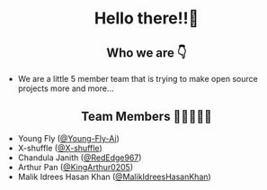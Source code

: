 <h1 align="center">Hello there!!👋</h1>
<h2 align="center">Who we are 👇</h2>
<ul>
  <li>We are a little 5 member team that is trying to make open source projects more and more...</li>
</ul>

<h2 align="center">Team Members 👨👨👨👨👨</h2>

* Young Fly ([@Young-Fly-Ai](https://github.com/Young-Fly-Ai))
* X-shuffle ([@X-shuffle](https://github.com/X-shuffle))
* Chandula Janith ([@RedEdge967](https://github.com/RedEdge967))
* Arthur Pan ([@KingArthur0205](https://github.com/KingArthur0205))
* Malik Idrees Hasan Khan ([@MalikIdreesHasanKhan](https://github.com/MalikIdreesHasanKhan))
